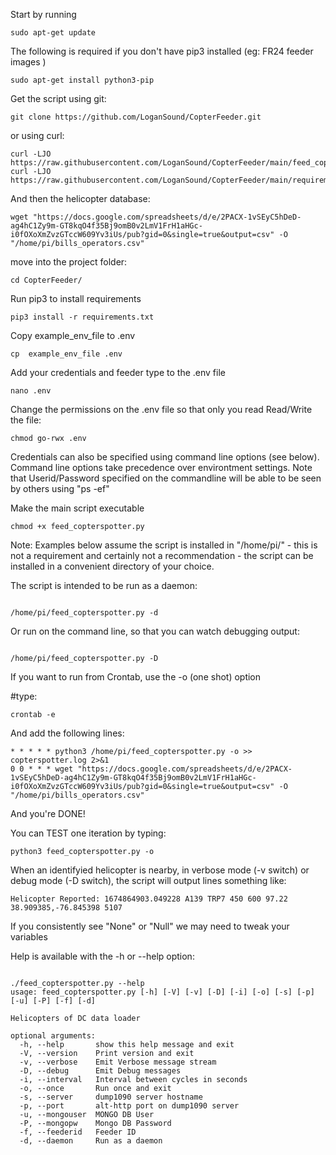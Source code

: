 
Start by running

```Shell
sudo apt-get update
```

The following is required if you don't have pip3 installed (eg: FR24 feeder images )


```Shell
sudo apt-get install python3-pip
```

Get the script using git:

```Shell
git clone https://github.com/LoganSound/CopterFeeder.git
```

or using curl:

```Shell
curl -LJO https://raw.githubusercontent.com/LoganSound/CopterFeeder/main/feed_copterspotter.py
curl -LJO https://raw.githubusercontent.com/LoganSound/CopterFeeder/main/requirements.txt
```

And then the helicopter database:

```Shell 
wget "https://docs.google.com/spreadsheets/d/e/2PACX-1vSEyC5hDeD-ag4hC1Zy9m-GT8kqO4f35Bj9omB0v2LmV1FrH1aHGc-i0fOXoXmZvzGTccW609Yv3iUs/pub?gid=0&single=true&output=csv" -O "/home/pi/bills_operators.csv"
``` 
move into the project folder:

```Shell 
cd CopterFeeder/
``` 

Run pip3 to install requirements 
```Shell
pip3 install -r requirements.txt 
```

Copy example_env_file to .env
```Shell
cp  example_env_file .env
```

Add your credentials and feeder type to the .env file
```Shell
nano .env
```

Change the permissions on the .env file so that only you read Read/Write the file: 

```Shell
chmod go-rwx .env
```


Credentials can also be specified using command line options (see below). Command line options 
take precedence over environtment settings. Note that Userid/Password specified on the commandline 
will be able to be seen by others using "ps -ef" 


Make the main script executable
```Shell
chmod +x feed_copterspotter.py
```

Note: Examples below assume the script is installed in "/home/pi/"  - this is not a
requirement and certainly not a recommendation - the script can be installed in a
convenient directory of your choice. 


The script is intended to be run as a daemon: 

```Shell

/home/pi/feed_copterspotter.py -d

```

Or run on the command line, so that you can watch debugging output:

```Shell

/home/pi/feed_copterspotter.py -D

```

If you want to run from Crontab, use the -o (one shot) option 

#type:
```Shell
crontab -e
```

And add the following lines:

```Code
* * * * * python3 /home/pi/feed_copterspotter.py -o >> copterspotter.log 2>&1
0 0 * * * wget "https://docs.google.com/spreadsheets/d/e/2PACX-1vSEyC5hDeD-ag4hC1Zy9m-GT8kqO4f35Bj9omB0v2LmV1FrH1aHGc-i0fOXoXmZvzGTccW609Yv3iUs/pub?gid=0&single=true&output=csv" -O "/home/pi/bills_operators.csv"
```

And you're DONE!


You can TEST one iteration by typing:

```Shell
python3 feed_copterspotter.py -o 
``` 

When an identifyied helicopter is nearby, in verbose mode (-v switch) or debug mode
(-D switch), the script will output lines something like:

```Code
Helicopter Reported: 1674864903.049228 A139 TRP7 450 600 97.22 38.909385,-76.845398 5107
```

If you consistently see "None" or "Null" we may need to tweak your variables


Help is available with the -h or --help option: 


```Code

./feed_copterspotter.py --help 
usage: feed_copterspotter.py [-h] [-V] [-v] [-D] [-i] [-o] [-s] [-p] [-u] [-P] [-f] [-d]

Helicopters of DC data loader

optional arguments:
  -h, --help       show this help message and exit
  -V, --version    Print version and exit
  -v, --verbose    Emit Verbose message stream
  -D, --debug      Emit Debug messages
  -i, --interval   Interval between cycles in seconds
  -o, --once       Run once and exit
  -s, --server     dump1090 server hostname
  -p, --port       alt-http port on dump1090 server
  -u, --mongouser  MONGO DB User
  -P, --mongopw    Mongo DB Password
  -f, --feederid   Feeder ID
  -d, --daemon     Run as a daemon

```
 

